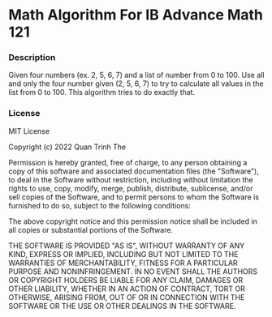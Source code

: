 # Math Algorithm For IB Advance Math 121
### Description
Given four numbers (ex. 2, 5, 6, 7) and a list of number from 0 to 100. 
Use all and only the four number given (2, 5, 6, 7) to try to calculate all values in the list from 0 to 100.
This algorithm tries to do exactly that.
### License
MIT License

Copyright (c) 2022 Quan Trinh The

Permission is hereby granted, free of charge, to any person obtaining a copy
of this software and associated documentation files (the "Software"), to deal
in the Software without restriction, including without limitation the rights
to use, copy, modify, merge, publish, distribute, sublicense, and/or sell
copies of the Software, and to permit persons to whom the Software is
furnished to do so, subject to the following conditions:

The above copyright notice and this permission notice shall be included in all
copies or substantial portions of the Software.

THE SOFTWARE IS PROVIDED "AS IS", WITHOUT WARRANTY OF ANY KIND, EXPRESS OR
IMPLIED, INCLUDING BUT NOT LIMITED TO THE WARRANTIES OF MERCHANTABILITY,
FITNESS FOR A PARTICULAR PURPOSE AND NONINFRINGEMENT. IN NO EVENT SHALL THE
AUTHORS OR COPYRIGHT HOLDERS BE LIABLE FOR ANY CLAIM, DAMAGES OR OTHER
LIABILITY, WHETHER IN AN ACTION OF CONTRACT, TORT OR OTHERWISE, ARISING FROM,
OUT OF OR IN CONNECTION WITH THE SOFTWARE OR THE USE OR OTHER DEALINGS IN THE
SOFTWARE.
